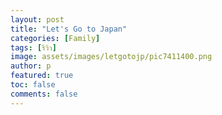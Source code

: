 ```yaml
---
layout: post
title: "Let's Go to Japan"
categories: [Family]
tags: [รีวิว]
image: assets/images/letgotojp/pic7411400.png
author: p
featured: true
toc: false
comments: false
---
```

